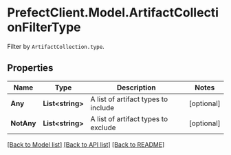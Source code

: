 # PrefectClient.Model.ArtifactCollectionFilterType
Filter by `ArtifactCollection.type`.

## Properties

Name | Type | Description | Notes
------------ | ------------- | ------------- | -------------
**Any** | **List&lt;string&gt;** | A list of artifact types to include | [optional] 
**NotAny** | **List&lt;string&gt;** | A list of artifact types to exclude | [optional] 

[[Back to Model list]](../README.md#documentation-for-models) [[Back to API list]](../README.md#documentation-for-api-endpoints) [[Back to README]](../README.md)

